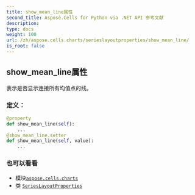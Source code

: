 ```yaml
---
title: show_mean_line属性
second_title: Aspose.Cells for Python via .NET API 参考文献
description:
type: docs
weight: 100
url: /zh/aspose.cells.charts/serieslayoutproperties/show_mean_line/
is_root: false
---
```

## show_mean_line属性

表示是否显示连接所有均值点的线。
### 定义：
```python
@property
def show_mean_line(self):
    ...
@show_mean_line.setter
def show_mean_line(self, value):
    ...
```

### 也可以看看
* 模块[`aspose.cells.charts`](../../)
* 类 [`SeriesLayoutProperties`](/cells/python-net/zh/aspose.cells.charts/serieslayoutproperties)

